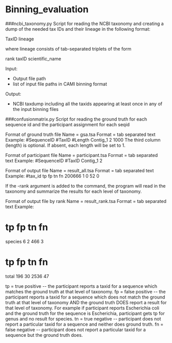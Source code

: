 # Binning_evaluation

###ncbi_taxonomy.py
Script for reading the NCBI taxonomy and creating a dump of the needed tax IDs and their lineage in the following format:

TaxID	lineage

where lineage consists of tab-separated triplets of the form

rank	taxID	scientific_name

Input:
* Output file path
* list of input file paths in CAMI binning format

Output:
* NCBI taxdump including all the taxids appearing at least once in any of the input binning files


###confusionmatrix.py
Script for reading the ground truth for each sequence id and the participant assignment for each seqid

Format of ground truth file
Name = gsa.tsa
Format = tab separated text
Example:
#SequenceID	#TaxID	#Length
Contig_1	2	1000
The third column (length) is optional. If absent, each length will be set to 1.

Format of participant file
Name = participant.tsa
Format = tab separated text
Example:
#SequenceID	#TaxID
Contig_1	2

Format of output file
Name = result_all.tsa
Format = tab separated text
Example:
#tax_id	tp	fp	tn	fn
200666	1	0	52	0

If the -rank argument is added to the command, the program will read in the taxonomy
and summarize the results for each level of taxonomy.

Format of output file by rank
Name = result_rank.tsa
Format = tab separated text
Example:
#	tp	fp	tn	fn
species	6	2	466	3
#	tp	fp	tn	fn
total	196	30	2536	47

tp = true positive -- the participant reports a taxid for a sequence which matches the ground truth at that level of taxonomy.
fp = false positive -- the participant reports a taxid for a sequence which does not match the ground truth at that level of taxonomy 
AND the ground truth DOES report a result for that level of taxonomy.
For example if participant reports Escherichia coli and the ground truth for the sequence is Escherichia, participant gets tp for genus and no result for species.
tn = true negative -- participant does not report a particular taxid for a sequence and neither does ground truth.
fn = false negative -- participant does not report a particular taxid for a sequence but the ground truth does.
